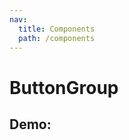 ```yaml
---
nav:
  title: Components
  path: /components
---
```


# ButtonGroup

## Demo:

<code src="./doc/001">

<!-- <code src="./doc/002"> -->
